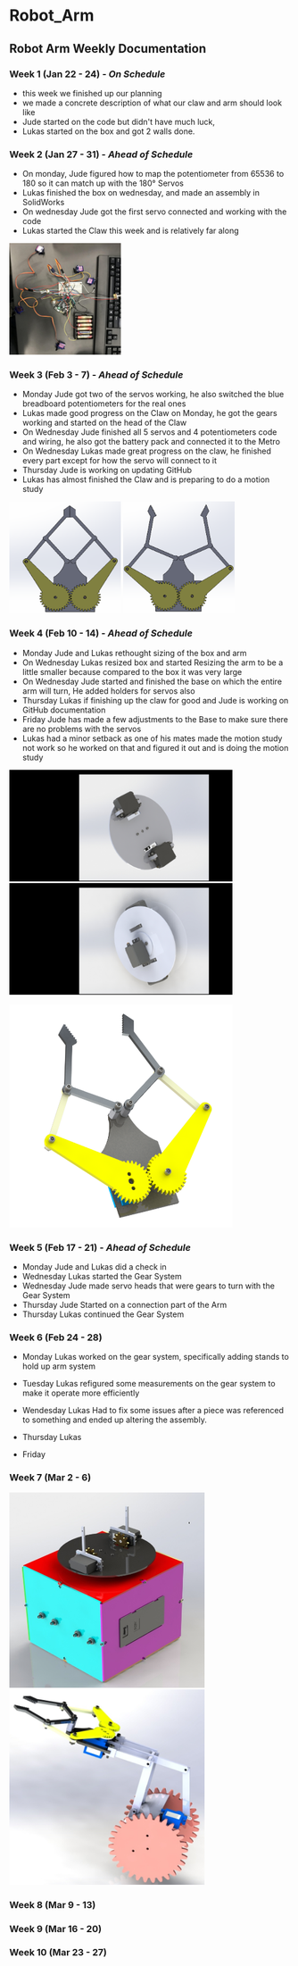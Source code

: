 # Robot_Arm

## Robot Arm Weekly Documentation

### Week 1 (Jan 22 - 24) - *On Schedule*

* this week we finished up our planning
* we made a concrete description of what our claw and arm should look like
* Jude started on the code but didn't have much luck,
* Lukas started on the box and got 2 walls done.

### Week 2 (Jan 27 - 31) - *Ahead of Schedule*

* On monday, Jude figured how to map the potentiometer from 65536 to 180 so it can match up with the 180° Servos
* Lukas finished the box on wednesday, and made an assembly in SolidWorks
* On wednesday Jude got the first servo connected and working with the code
* Lukas started the Claw this week and is relatively far along

<img src="Media/Wiring_Battery_Pack.jpg" width="200" height="200">


### Week 3 (Feb 3 - 7) - *Ahead of Schedule*

* Monday Jude got two of the servos working, he also switched the blue breadboard potentiometers for the real ones
* Lukas made good progress on the Claw on Monday, he got the gears working and started on the head of the Claw
* On Wednesday Jude finished all 5 servos and 4 potentiometers code and wiring, he also got the battery pack and connected it to the Metro
* On Wednesday Lukas made great progress on the claw, he finished every part except for how the servo will connect to it
* Thursday Jude is working on updating GitHub
* Lukas has almost finished the Claw and is preparing to do a motion study

<img src="Media/Claw_Closed_Image.png" width="200" height="200">    <img src="Media/Claw_Open_Image.png" width="200" height="200">



### Week 4 (Feb 10 - 14) - *Ahead of Schedule*

* Monday Jude and Lukas rethought sizing of the box and arm
* On Wednesday Lukas resized box and started Resizing the arm to be a little smaller because compared to the box it was very large
* On Wednesday Jude started and finished the base on which the entire arm will turn, He added holders for servos also
* Thursday Lukas if finishing up the claw for good and Jude is working on GitHub documentation
* Friday Jude has made a few adjustments to the Base to make sure there are no problems with the servos
* Lukas had a minor setback as one of his mates made the motion study not work so he worked on that and figured it out and is doing the motion study

<img src="Media/CircleBase.JPG" width="400" height="200">    <img src="Media/CircleBase2.JPG" width="400" height="200"> 

<img src="Media/Claw_Open_PhotoView360.png" width="400" height="400">

### Week 5 (Feb 17 - 21) - *Ahead of Schedule*

* Monday Jude and Lukas did a check in
* Wednesday Lukas started the Gear System
* Wednesday Jude made servo heads that were gears to turn with the Gear System
* Thursday Jude Started on a connection part of the Arm
* Thursday Lukas continued the Gear System

### Week 6 (Feb 24 - 28)
* Monday Lukas worked on the gear system, specifically adding stands to hold up arm system

* Tuesday Lukas refigured some measurements on the gear system to make it operate more efficiently

* Wendesday Lukas Had to fix some issues after a piece was referenced to something and ended up altering the assembly.

* Thursday Lukas 

* Friday

### Week 7 (Mar 2 - 6) 

<img src="Media/CircleBase_Box_Assembly.JPG" width="350" height="350">       <img src="Media/Claw_Gear_Assem_Side%20View.JPG" width="350" height="350">



### Week 8 (Mar 9 - 13)



### Week 9 (Mar 16 - 20)



### Week 10 (Mar 23 - 27)
